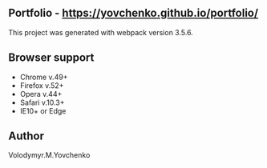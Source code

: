 ## Portfolio - https://yovchenko.github.io/portfolio/
This project was generated with webpack version 3.5.6.
## Browser support
* Chrome v.49+
* Firefox v.52+
* Opera v.44+
* Safari v.10.3+
* IE10+ or Edge
## Author
Volodymyr.M.Yovchenko

